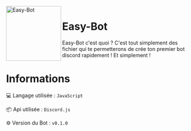 <img align=left src="https://i.imgur.com/npAFMrO.png" width="150" alt="Easy-Bot" />

# Easy-Bot
Easy-Bot c'est quoi ? C'est tout simplement des fichier qui te permetterons de crée ton premier bot discord rapidement ! Et simplement !

# Informations

💻 Langage utilisée : `JavaScript`

📦 Api utilisée : `Discord.js`

⚙️ Version du Bot : `v0.1.0`
